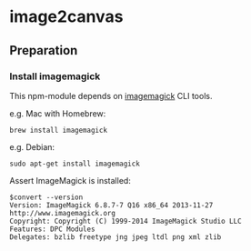 image2canvas
============


## Preparation
### Install imagemagick
This npm-module depends on [imagemagick](http://www.imagemagick.org/) CLI tools.

e.g. Mac with Homebrew:
```
brew install imagemagick
```

e.g. Debian:
```
sudo apt-get install imagemagick
```

Assert ImageMagick is installed:
```
$convert --version
Version: ImageMagick 6.8.7-7 Q16 x86_64 2013-11-27 http://www.imagemagick.org
Copyright: Copyright (C) 1999-2014 ImageMagick Studio LLC
Features: DPC Modules
Delegates: bzlib freetype jng jpeg ltdl png xml zlib
```

